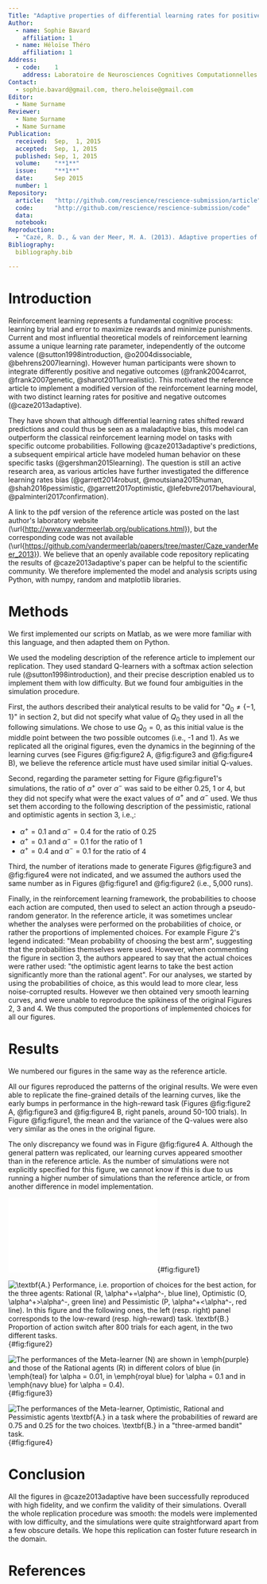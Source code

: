 ```yaml
---
Title: "Adaptive properties of differential learning rates for positive and negative outcomes"
Author:
  - name: Sophie Bavard
    affiliation: 1
  - name: Héloïse Théro
    affiliation: 1
Address:
  - code:    1
    address: Laboratoire de Neurosciences Cognitives Computationnelles (ENS - INSERM), Département d'Études Cognitives, École Normale Supérieure, PSL Research University, 29 rue d'Ulm, 75005 Paris, France
Contact:
  - sophie.bavard@gmail.com, thero.heloise@gmail.com
Editor:
  - Name Surname
Reviewer:
  - Name Surname
  - Name Surname
Publication:
  received:  Sep,  1, 2015
  accepted:  Sep, 1, 2015
  published: Sep, 1, 2015
  volume:    "**1**"
  issue:     "**1**"
  date:      Sep 2015
  number: 1
Repository:
  article:   "http://github.com/rescience/rescience-submission/article"
  code:      "http://github.com/rescience/rescience-submission/code"
  data:      
  notebook:  
Reproduction:
  - "Cazé, R. D., & van der Meer, M. A. (2013). Adaptive properties of differential learning rates for positive and negative outcomes. Biological cybernetics, 107(6), 711-719. https://doi.org/10.1007/s00422-013-0571-5"
Bibliography:
  bibliography.bib

---
```


# Introduction

Reinforcement learning represents a fundamental cognitive process: learning by trial and error to maximize rewards and minimize punishments. Current and most influential theoretical models of reinforcement learning assume a unique learning rate parameter, independently of the outcome valence (@sutton1998introduction, @o2004dissociable, @behrens2007learning). However human participants were shown to integrate differently positive and negative outcomes (@frank2004carrot, @frank2007genetic, @sharot2011unrealistic). This motivated the reference article to implement a modified version of the reinforcement learning model, with two distinct learning rates for positive and negative outcomes (@caze2013adaptive).

They have shown that although differential learning rates shifted reward predictions and could thus be seen as a maladaptive bias, this model can outperform the classical reinforcement learning model on tasks with specific outcome probabilities. Following @caze2013adaptive's predictions, a subsequent empirical article have modeled human behavior on these specific tasks (@gershman2015learning). The question is still an active research area, as various articles have further investigated the difference learning rates bias (@garrett2014robust, @moutsiana2015human, @shah2016pessimistic, @garrett2017optimistic, @lefebvre2017behavioural, @palminteri2017confirmation).

A link to the pdf version of the reference article was posted on the last author's laboratory website (\url{http://www.vandermeerlab.org/publications.html}), but the corresponding code was not available (\url{https://github.com/vandermeerlab/papers/tree/master/Caze_vanderMeer_2013}). We believe that an openly available code repository replicating the results of @caze2013adaptive's paper can be helpful to the scientific community. We therefore implemented the model and analysis scripts using Python, with numpy, random and matplotlib libraries.

# Methods

We first implemented our scripts on Matlab, as we were more familiar with this language, and then adapted them on Python.

We used the modeling description of the reference article to implement our replication. They used standard Q-learners with a softmax action selection rule (@sutton1998introduction), and their precise description enabled us to implement them with low difficulty. But we found four ambiguities in the simulation procedure.

First, the authors described their analytical results to be valid for "$Q_0 \neq \{-1, 1\}$" in section 2, but did not specify what value of $Q_0$ they used in all the following simulations. We chose to use $Q_0 = 0$, as this initial value is the middle point between the two possible outcomes (i.e., -1 and 1). As we replicated all the original figures, even the dynamics in the beginning of the learning curves (see Figures @fig:figure2 A, @fig:figure3 and @fig:figure4 B), we believe the reference article must have used similar initial Q-values.

Second, regarding the parameter setting for Figure @fig:figure1's simulations, the ratio of $\alpha^+$ over $\alpha^-$ was said to be either 0.25, 1 or 4, but they did not specify what were the exact values of $\alpha^+$ and $\alpha^-$ used. We thus set them according to the following description of the pessimistic, rational and optimistic agents in section 3, i.e.,:

* $\alpha^+ = 0.1$ and $\alpha^- = 0.4$ for the ratio of 0.25
* $\alpha^+ = 0.1$ and $\alpha^- = 0.1$ for the ratio of 1
* $\alpha^+ = 0.4$ and $\alpha^- = 0.1$ for the ratio of 4

Third, the number of iterations made to generate Figures @fig:figure3 and @fig:figure4 were not indicated, and we assumed the authors used the same number as in Figures @fig:figure1 and @fig:figure2 (i.e., 5,000 runs).

Finally, in the reinforcement learning framework, the probabilities to choose each action are computed, then used to select an action through a pseudo-random generator. In the reference article, it was sometimes unclear whether the analyses were performed on the probabilities of choice, or rather the proportions of implemented choices. For example Figure 2's legend indicated: "Mean probability of choosing the best arm", suggesting that the probabilities themselves were used. However, when commenting the figure in section 3, the authors appeared to say that the actual choices were rather used: "the optimistic agent learns to take the best action significantly more than the rational agent". For our analyses, we started by using the probabilities of choice, as this would lead to more clear, less noise-corrupted results. However we then obtained very smooth learning curves, and were unable to reproduce the spikiness of the original Figures 2, 3 and 4. We thus computed the proportions of implemented choices for all our figures.

# Results

We numbered our figures in the same way as the reference article. 

All our figures reproduced the patterns of the original results. We were even able to replicate the fine-grained details of the learning curves, like the early bumps in performance in the high-reward task (Figures @fig:figure2 A, @fig:figure3 and @fig:figure4 B, right panels, around 50-100 trials). In Figure @fig:figure1, the mean and the variance of the Q-values were also very similar as the ones in the original figure.

The only discrepancy we found was in Figure @fig:figure4 A. Although the general pattern was replicated, our learning curves appeared smoother than in the reference article. As the number of simulations were not explicitly specified for this figure, we cannot know if this is due to us running a higher number of simulations than the reference article, or from another difference in model implementation.

![Average estimated Q-values after 800 trials averaged for different ratios of $\alpha^+$ and $\alpha^-$. The dotted lines represent the underlying average reward: 0.8, 0.6, -0.6, -0.8. The error bars represent the variance of the estimated Q-values.](Figure1.pdf){#fig:figure1}

![\textbf{A.} Performance, i.e. proportion of choices for the best action, for the three agents: Rational (R, $\alpha^+=\alpha^-$, blue line), Optimistic (O, $\alpha^+>\alpha^-$, green line) and Pessimistic (P, $\alpha^+<\alpha^-$, red line). In this figure and the following ones, the left (resp. right) panel corresponds to the low-reward (resp. high-reward) task. \textbf{B.} Proportion of action switch after 800 trials for each agent, in the two different tasks.](Figure2.png){#fig:figure2}

![The performances of the Meta-learner (N) are shown in \emph{purple} and those of the Rational agents (R) in different colors of blue (in \emph{teal} for $\alpha = 0.01$, in \emph{royal blue} for $\alpha = 0.1$ and in \emph{navy blue} for $\alpha = 0.4$).](Figure3.png){#fig:figure3}

![The performances of the Meta-learner, Optimistic, Rational and Pessimistic agents \textbf{A.}  in a task where the probabilities of reward are 0.75 and 0.25 for the two choices. \textbf{B.} in a "three-armed bandit" task.](Figure4.png){#fig:figure4}

# Conclusion

All the figures in @caze2013adaptive have been successfully reproduced with high fidelity, and we confirm the validity of their simulations. Overall the whole replication procedure was smooth: the models were implemented with low difficulty, and the simulations were quite straightforward apart from a few obscure details. We hope this replication can foster future research in the domain.

# References
